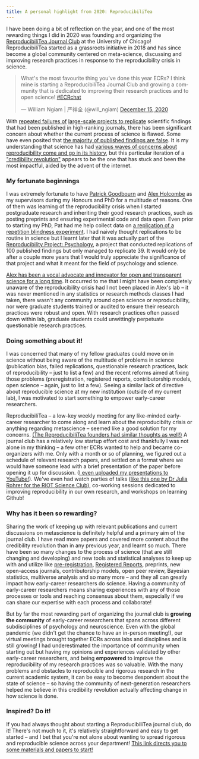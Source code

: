 ```yaml
---
title: A personal highlight from 2020: ReproducibiliTea
---
```


I have been doing a bit of reflection on the year, and one of the most rewarding things I did in 2020 was founding and organizing the <a href="https://reproducibilitea.org" target="_blank">ReproducibiliTea Journal Club</a> at the University of Chicago! ReproducibiliTea started as a grassroots initiative in 2018 and has since become a global community centered on meta-science, discussing and improving research practices in response to the reproducibility crisis in science.

<blockquote class="twitter-tweet"><p lang="en" dir="ltr">What&#39;s the most favourite thing you&#39;ve done this year ECRs? I think mine is starting a ReproducibiliTea Journal Club and growing a community that is dedicated to improving their research practices and to open science! <a href="https://twitter.com/hashtag/ECRchat?src=hash&amp;ref_src=twsrc%5Etfw">#ECRchat</a></p>&mdash; William Ngiam | 严祥全 (@will_ngiam) <a href="https://twitter.com/will_ngiam/status/1338956946704109568?ref_src=twsrc%5Etfw">December 15, 2020</a></blockquote> <script async src="https://platform.twitter.com/widgets.js" charset="utf-8"></script>

With <a href="https://journals.sagepub.com/doi/10.1177/2515245918810225" target="_blank">repeated failures of</a> <a href="https://science.sciencemag.org/content/349/6251/aac4716" target="_blank">large-scale projects to replicate</a> scientific findings that had been published in high-ranking journals, there has been significant concern about whether the current process of science is flawed. Some have even posited that <a href="https://journals.plos.org/plosmedicine/article?id=10.1371/journal.pmed.0020124" target="_blank">the majority of published findings are false</a>. It is my understanding that science has had <a href="https://absolutelymaybe.plos.org/2016/12/05/reproducibility-crisis-timeline-milestones-in-tackling-research-reliability/" target="_blank">various waves of concerns about reproducibility come and go in its history</a>, but this particular iteration of a <a href="https://journals.sagepub.com/doi/10.1177/1745691617751884" target="_blank">"credibility revolution"</a> appears to be the one that has stuck and been the most impactful, aided by the advent of the internet. 

### My fortunate beginnings

I was extremely fortunate to have <a href="https://psychologicalsciences.unimelb.edu.au/research/msps-research-groups/gbb/gbb-lab" target="_blank">Patrick Goodbourn</a> and <a href="https://twitter.com/ceptional" target="_blank">Alex Holcombe</a> as my supervisors during my Honours and PhD for a multitude of reasons. One of them was learning of the reproducibility crisis when I started postgraduate research and inheriting their good research practices, such as posting preprints and ensuring experimental code and data open. Even prior to starting my PhD, Pat had me help collect data on <a href="https://osf.io/rmvk5/" target="_blank">a replication of a repetition blindness experiment</a>. I had naively thought replications to be routine in science but I learnt later that it was actually part of the <a href="https://osf.io/ezcuj/" target="_blank">Reproducibility Project: Psychology</a>, a project that conducted replications of 100 published findings but only managed to replicate 39. It would only be after a couple more years that I would truly appreciate the significance of that project and what it meant for the field of psychology and science. 

<a href="https://medium.com/franklopenscience/science-is-broken-lets-fix-it-f1342dcd7123" target="_blank">Alex has been a vocal advocate and innovator for open and transparent science for a long time</a>. It occurred to me that I might have been completely unaware of the reproducibility crisis had I not been placed in Alex's lab – it was never mentioned in any statistics or research methods classes I had taken, there wasn't any community around open science or reproducibility, nor were graduate students trained or audited to ensure their research practices were robust and open. With research practices often passed down within lab, graduate students could unwittingly perpetuate questionable research practices.

### Doing something about it!

I was concerned that many of my fellow graduates could move on in science without being aware of the multitude of problems in science (publication bias, failed replications, questionable research practices, lack of reproducibility – just to list a few) and the recent reforms aimed at fixing those problems (preregistration, registered reports, contributorship models, open science – again, just to list a few). Seeing a similar lack of directive about reproducible science at my new institution (outside of my current lab), I was motivated to start something to empower early-career researchers. 

ReproducibiliTea – a low-key weekly meeting for any like-minded early-career researcher to come along and learn about the reproducibilty crisis or anything regarding metascience – seemed like a good solution for my concerns. <a href="https://soundcloud.com/reproducibilitea/starting-a-reproducibilitea-journal-club-with-jade-pickering-and-angelika-stefan" target="_blank">(The ReproducibiliTea founders had similar thoughts as well!)</a> A journal club has a relatively low startup effort cost and thankfully I was not alone in my thinking – a few other ECRs wanted to help and became co-organizers with me. Only with a month or so of planning, we figured out a schedule of relevant research papers, and settled on a format where we would have someone lead with a brief presentation of the paper before opening it up for discussion. (<a href="https://youtube.com/playlist?list=PLvEVmzy7-Q_3PeZG_XDmalVO3lFXtjbtk" target="_blank">I even uploaded my presentations to YouTube!</a>). We've even had watch parties of talks (<a href="https://youtu.be/X6VAwzwZ3K8" target="_blank">like this one by Dr Julia Rohrer for the RIOT Science Club</a>), co-working sessions dedicated to improving reproducibility in our own research, and workshops on learning Github! 

### Why has it been so rewarding?

Sharing the work of keeping up with relevant publications and current discussions on metascience is definitely helpful and a primary aim of the journal club. I have read more papers and covered more content about the credibility revolution than in any previous year, and learnt so much. There have been so many changes to the process of science (that are still changing and developing) and new tools and statistical analyses to keep up with and utilize like <a href="https://www.cos.io/initiatives/prereg" target="_blank">pre-registration</a>, <a href="https://www.cos.io/initiatives/registered-reports" target="_blank">Registered Reports</a>, preprints, new open-access journals, contributorship models, open peer review, Bayesian statistics, multiverse analysis and so many more – and they all can greatly impact how early-career researchers do science. Having a community of early-career researchers means sharing experiences with any of those processes or tools and reaching consensus about them, especially if we can share our expertise with each process and collaborate!

But by far the most rewarding part of organizing the journal club is **growing the community** of early-career researchers that spans across different subdisciplines of psychology and neuroscience. Even with the global pandemic (we didn't get the chance to have an in-person meeting!), our virtual meetings brought together ECRs across labs and disciplines and is still growing! I had underestimated the importance of community when starting out but having my opinions and experiences validated by other early-career researchers, and being **empowered** to improve the reproducibility of my research practices was so valuable. With the many problems and obstacles to reproducible and rigorous research in the current academic system, it can be easy to become despondent about the state of science – so having the community of next-generation researchers helped me believe in this credibility revolution actually affecting change in how science is done. 

### Inspired? Do it!

If you had always thought about starting a ReproducibiliTea journal club, do it! There's not much to it, it's relatively straightforward and easy to get started – and I bet that you're not alone about wanting to spread rigorous and reproducible science across your department! <a href="https://reproducibilitea.org/journal-clubs/" target="_blank">This link directs you to some materials and papers to start!</a>

